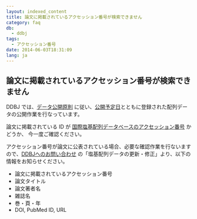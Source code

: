```yaml
---
layout: indexed_content
title: 論文に掲載されているアクセッション番号が検索できません
category: faq
db:
  - ddbj
tags: 
  - アクセッション番号
date: 2014-06-03T18:31:09
lang: ja
---
```


## 論文に掲載されているアクセッション番号が検索できません

<p>DDBJ では、<a href="/documents/data-release-policy.html">データ公開原則</a> に従い、<a href="/ddbj/submission.html#holddate">公開予定日</a>とともに登録された配列データの公開作業を行なっています。</p>
<p>論文に掲載されている ID が <a href="/documents/accessions.html">国際塩基配列データベースのアクセッション番号</a> かどうか、 今一度ご確認ください。</p>
<p>アクセッション番号が論文に公表されている場合、必要な確認作業を行ないますので、<a href="/contact-ddbj.html#to-ddbj">DDBJへのお問い合わせ</a> の「塩基配列データの更新・修正」より、以下の情報をお知らせください。 </p>
<ul>
  <li>論文に掲載されているアクセッション番号</li>
  <li>論文タイトル</li>
  <li>論文著者名</li>
  <li>雑誌名</li>
  <li>巻・頁・年</li>
  <li>DOI, PubMed ID, URL</li>
</ul>

